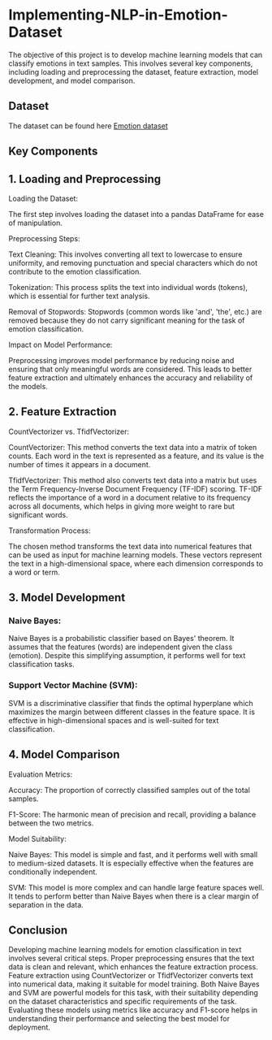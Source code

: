 # Implementing-NLP-in-Emotion-Dataset
The objective of this project is to develop machine learning models that can classify emotions in text samples. This involves several key components, including loading and preprocessing the dataset, feature extraction, model development, and model comparison.

## Dataset

The dataset can be found here [Emotion dataset](https://drive.google.com/file/d/1HWczIICsMpaL8EJyu48ZvRFcXx3_pcnb/view?usp=drive_link)

## Key Components

## 1. Loading and Preprocessing

Loading the Dataset:

The first step involves loading the dataset into a pandas DataFrame for ease of manipulation.

Preprocessing Steps:

Text Cleaning: This involves converting all text to lowercase to ensure uniformity, and removing punctuation and special characters which do not contribute to the emotion classification.

Tokenization: This process splits the text into individual words (tokens), which is essential for further text analysis.

Removal of Stopwords: Stopwords (common words like 'and', 'the', etc.) are removed because they do not carry significant meaning for the task of emotion classification.

Impact on Model Performance:

Preprocessing improves model performance by reducing noise and ensuring that only meaningful words are considered. This leads to better feature extraction and ultimately enhances the accuracy and reliability of the models.

## 2. Feature Extraction

CountVectorizer vs. TfidfVectorizer:

CountVectorizer: This method converts the text data into a matrix of token counts. Each word in the text is represented as a feature, and its value is the number of times it appears in a document.

TfidfVectorizer: This method also converts text data into a matrix but uses the Term Frequency-Inverse Document Frequency (TF-IDF) scoring. TF-IDF reflects the importance of a word in a document relative to its frequency across all documents, which helps in giving more weight to rare but significant words.

Transformation Process:

The chosen method transforms the text data into numerical features that can be used as input for machine learning models. These vectors represent the text in a high-dimensional space, where each dimension corresponds to a word or term.

## 3. Model Development

### Naive Bayes:

Naive Bayes is a probabilistic classifier based on Bayes' theorem. It assumes that the features (words) are independent given the class (emotion). Despite this simplifying assumption, it performs well for text classification tasks.

### Support Vector Machine (SVM):

SVM is a discriminative classifier that finds the optimal hyperplane which maximizes the margin between different classes in the feature space. It is effective in high-dimensional spaces and is well-suited for text classification.

## 4. Model Comparison

Evaluation Metrics:

Accuracy: The proportion of correctly classified samples out of the total samples.

F1-Score: The harmonic mean of precision and recall, providing a balance between the two metrics.

Model Suitability:

Naive Bayes: This model is simple and fast, and it performs well with small to medium-sized datasets. It is especially effective when the features are conditionally independent.

SVM: This model is more complex and can handle large feature spaces well. It tends to perform better than Naive Bayes when there is a clear margin of separation in the data.

## Conclusion

Developing machine learning models for emotion classification in text involves several critical steps. Proper preprocessing ensures that the text data is clean and relevant, which enhances the feature extraction process. Feature extraction using CountVectorizer or TfidfVectorizer converts text into numerical data, making it suitable for model training. Both Naive Bayes and SVM are powerful models for this task, with their suitability depending on the dataset characteristics and specific requirements of the task. Evaluating these models using metrics like accuracy and F1-score helps in understanding their performance and selecting the best model for deployment.
